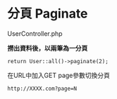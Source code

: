 # 分頁 Paginate

UserController.php

**撈出資料後，以兩筆為一分頁**

```
return User::all()->paginate(2);
```

在URL中加入GET page參數切換分頁

```
http://XXXX.com?page=N
```





